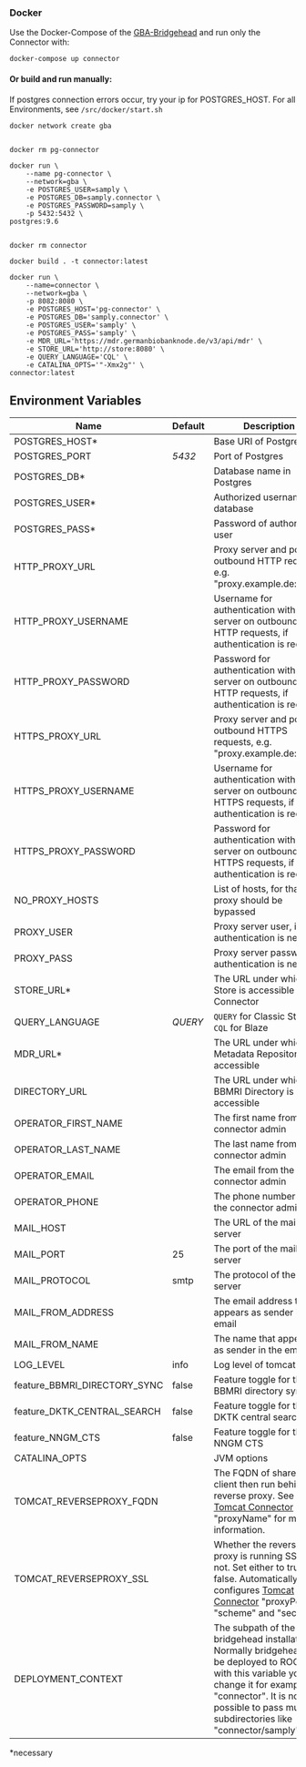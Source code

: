 ### Docker

Use the Docker-Compose of the [GBA-Bridgehead](https://github.com/samply/bridgehead-deployment) and run only the Connector with:

```
docker-compose up connector
```

#### Or build and run manually:

If postgres connection errors occur, try your ip for POSTGRES_HOST. For all Environments, see `/src/docker/start.sh`

    docker network create gba
    
    
    docker rm pg-connector
    
    docker run \
        --name pg-connector \
        --network=gba \
        -e POSTGRES_USER=samply \
        -e POSTGRES_DB=samply.connector \
        -e POSTGRES_PASSWORD=samply \
        -p 5432:5432 \
    postgres:9.6
    
    
    docker rm connector
    
    docker build . -t connector:latest
    
    docker run \
        --name=connector \
        --network=gba \
        -p 8082:8080 \
        -e POSTGRES_HOST='pg-connector' \
        -e POSTGRES_DB='samply.connector' \
        -e POSTGRES_USER='samply' \
        -e POSTGRES_PASS='samply' \
        -e MDR_URL='https://mdr.germanbiobanknode.de/v3/api/mdr' \
        -e STORE_URL='http://store:8080' \
        -e QUERY_LANGUAGE='CQL' \
        -e CATALINA_OPTS='"-Xmx2g"' \
    connector:latest

## Environment Variables

| Name           | Default | Description                                                   |
| -------------- | ------- | ------------------------------------------------------------- |
| POSTGRES_HOST* |         | Base URI of Postgres                                          |
| POSTGRES_PORT  | *5432*  | Port of Postgres                                              |
| POSTGRES_DB*   |         | Database name in Postgres                                     |
| POSTGRES_USER* |         | Authorized username for database                              |
| POSTGRES_PASS* |         | Password of authorized user                                   |
| HTTP_PROXY_URL |         | Proxy server and port for outbound HTTP requests, e.g. "proxy.example.de:8080" |
| HTTP_PROXY_USERNAME |         | Username for authentication with proxy server on outbound HTTP requests, if authentication is required |
| HTTP_PROXY_PASSWORD |         | Password for authentication with proxy server on outbound HTTP requests, if authentication is required |
| HTTPS_PROXY_URL |         | Proxy server and port for outbound HTTPS requests, e.g. "proxy.example.de:8080" |
| HTTPS_PROXY_USERNAME |         | Username for authentication with proxy server on outbound HTTPS requests, if authentication is required |
| HTTPS_PROXY_PASSWORD |         | Password for authentication with proxy server on outbound HTTPS requests, if authentication is required |
| NO_PROXY_HOSTS |         | List of hosts, for that the proxy should be bypassed |
| PROXY_USER     |         | Proxy server user, if authentication is needed.               |
| PROXY_PASS     |         | Proxy server password, if authentication is needed.           |
| STORE_URL*     |         | The URL under which the Store is accessible by Connector      |
| QUERY_LANGUAGE | *QUERY* | `QUERY` for Classic Store, `CQL` for Blaze                    |
| MDR_URL*       |         | The URL under which the Metadata Repository is accessible     |
| DIRECTORY_URL  |         | The URL under which the BBMRI Directory is accessible         |
| OPERATOR_FIRST_NAME  |   | The first name from the connector admin                       |
| OPERATOR_LAST_NAME   |   | The last name from the connector admin                        |
| OPERATOR_EMAIL |         | The email from the connector admin                            |
| OPERATOR_PHONE |         | The phone number from the connector admin                     |
| MAIL_HOST      |         | The URL of the mail server                                    |
| MAIL_PORT      |    25   | The port of the mail server                                   |
| MAIL_PROTOCOL  |   smtp  | The protocol of the mail server                               |
| MAIL_FROM_ADDRESS |      | The email address that appears as sender in the email         |
| MAIL_FROM_NAME |         | The name that appears as sender in the email                  |
| LOG_LEVEL      |   info  | Log level of tomcat                                           |
| feature_BBMRI_DIRECTORY_SYNC  |   false | Feature toggle for the BBMRI directory sync    | 
| feature_DKTK_CENTRAL_SEARCH   |   false | Feature toggle for the DKTK central search     |
| feature_NNGM_CTS              |   false | Feature toggle for the NNGM CTS                | 
| CATALINA_OPTS  |         | JVM options                                                   |
| TOMCAT_REVERSEPROXY_FQDN |          | The FQDN of share-client then run behind a reverse proxy. See [Tomcat Connector](https://tomcat.apache.org/tomcat-8.5-doc/config/http.html) "proxyName" for more information.|
| TOMCAT_REVERSEPROXY_SSL |          | Whether the reverse proxy is running SSL or not. Set either to true or false. Automatically configures [Tomcat Connector](https://tomcat.apache.org/tomcat-8.5-doc/config/http.html) "proxyPort", "scheme" and "secure".|
| DEPLOYMENT_CONTEXT |          | The subpath of the bridgehead installation. Normally bridgehead will be deployed to ROOT, but with this variable you can change it for example to "connector". It is not possible to pass multiple subdirectories like "connector/samply".|

*necessary
